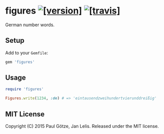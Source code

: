 # figures [![[version]](https://badge.fury.io/rb/figures.svg)](http://badge.fury.io/rb/figures)  [![[travis]](https://travis-ci.org/paulgoetze/figures.png)](https://travis-ci.org/paulgoetze/figures)

German number words.

## Setup

Add to your `Gemfile`:

```ruby
gem 'figures'
```

## Usage

```ruby
require 'figures'

Figures.write(1234, :de) # => 'eintausendzweihundertvierunddreißig'
```


## MIT License

Copyright (C) 2015 Paul Götze, Jan Lelis. Released under the MIT license.
